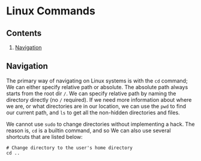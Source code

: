 # Linux Commands

## Contents
1. [Navigation](#navigation)


## Navigation

The primary way of navigating on Linux systems is with the `cd` command; We can either specify relative path or absolute. 
The absolute path always starts from the root dir `/`. We can specify relative path by naming the directory directly (no `/` required).
If we need more information about where we are, or what directories are in our location, we can use the `pwd` to find our current path, and `ls` to get all the non-hidden directories and files.

We cannot use `sudo` to change directories without implementing a hack. The reason is, `cd` is a builtin command, and so 
We can also use several shortcuts that are listed below:

```
# Change directory to the user's home directory
cd ..

```

